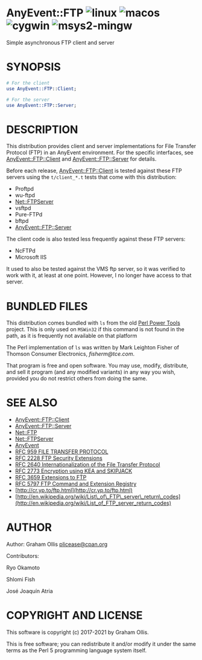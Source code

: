 # AnyEvent::FTP ![linux](https://github.com/uperl/AnyEvent-FTP/workflows/linux/badge.svg) ![macos](https://github.com/uperl/AnyEvent-FTP/workflows/macos/badge.svg) ![cygwin](https://github.com/uperl/AnyEvent-FTP/workflows/cygwin/badge.svg) ![msys2-mingw](https://github.com/uperl/AnyEvent-FTP/workflows/msys2-mingw/badge.svg)

Simple asynchronous FTP client and server

# SYNOPSIS

```perl
# For the client
use AnyEvent::FTP::Client;

# For the server
use AnyEvent::FTP::Server;
```

# DESCRIPTION

This distribution provides client and server implementations for
File Transfer Protocol (FTP) in an AnyEvent environment.  For the
specific interfaces, see [AnyEvent::FTP::Client](https://metacpan.org/pod/AnyEvent::FTP::Client) and [AnyEvent::FTP::Server](https://metacpan.org/pod/AnyEvent::FTP::Server)
for details.

Before each release, [AnyEvent::FTP::Client](https://metacpan.org/pod/AnyEvent::FTP::Client) is tested against these FTP servers
using the `t/client_*.t` tests that come with this distribution:

- Proftpd
- wu-ftpd
- [Net::FTPServer](https://metacpan.org/pod/Net::FTPServer)
- vsftpd
- Pure-FTPd
- bftpd
- [AnyEvent::FTP::Server](https://metacpan.org/pod/AnyEvent::FTP::Server)

The client code is also tested less frequently against these FTP servers:

- NcFTPd
- Microsoft IIS

It used to also be tested against the VMS ftp server, so it was verified to
work with it, at least at one point. However, I no longer have access to that
server.

# BUNDLED FILES

This distribution comes bundled with `ls` from the old
[Perl Power Tools](https://metacpan.org/release/ppt) project.
This is only used on `MSWin32` if this command is not found in
the path, as it is frequently not available on that platform

The Perl implementation of `ls`
was written by Mark Leighton Fisher of Thomson Consumer Electronics,
_fisherm@tce.com_.

That program is free and open software. You may use, modify,
distribute, and sell it program (and any modified variants) in any
way you wish, provided you do not restrict others from doing the same.

# SEE ALSO

- [AnyEvent::FTP::Client](https://metacpan.org/pod/AnyEvent::FTP::Client)
- [AnyEvent::FTP::Server](https://metacpan.org/pod/AnyEvent::FTP::Server)
- [Net::FTP](https://metacpan.org/pod/Net::FTP)
- [Net::FTPServer](https://metacpan.org/pod/Net::FTPServer)
- [AnyEvent](https://metacpan.org/pod/AnyEvent)
- [RFC 959 FILE TRANSFER PROTOCOL](http://tools.ietf.org/html/rfc959)
- [RFC 2228 FTP Security Extensions](http://tools.ietf.org/html/rfc2228)
- [RFC 2640 Internationalization of the File Transfer Protocol](http://tools.ietf.org/html/rfc2640)
- [RFC 2773 Encryption using KEA and SKIPJACK](http://tools.ietf.org/html/rfc2773)
- [RFC 3659 Extensions to FTP](http://tools.ietf.org/html/rfc3659)
- [RFC 5797 FTP Command and Extension Registry](http://tools.ietf.org/html/rfc5797)
- [http://cr.yp.to/ftp.html](http://cr.yp.to/ftp.html)
- [http://en.wikipedia.org/wiki/List\_of\_FTP\_server\_return\_codes](http://en.wikipedia.org/wiki/List_of_FTP_server_return_codes)

# AUTHOR

Author: Graham Ollis <plicease@cpan.org>

Contributors:

Ryo Okamoto

Shlomi Fish

José Joaquín Atria

# COPYRIGHT AND LICENSE

This software is copyright (c) 2017-2021 by Graham Ollis.

This is free software; you can redistribute it and/or modify it under
the same terms as the Perl 5 programming language system itself.
